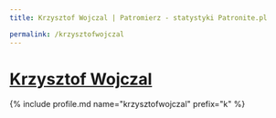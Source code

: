 ```yaml
---
title: Krzysztof Wojczal | Patromierz - statystyki Patronite.pl

permalink: /krzysztofwojczal
---
```


# [Krzysztof Wojczal](https://patronite.pl/krzysztofwojczal)

{% include profile.md name="krzysztofwojczal" prefix="k" %}
